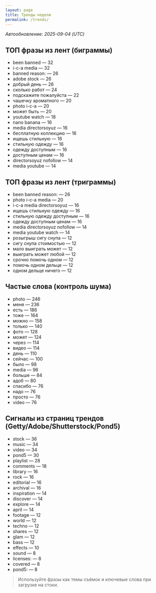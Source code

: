 ```yaml
---
layout: page
title: Тренды недели
permalink: /trends/
---
```


_Автообновление: 2025-09-04 (UTC)_

## ТОП фразы из лент (биграммы)
- been banned — 32
- i-c-a media — 32
- banned reason: — 26
- adobe stock — 26
- добрый день — 26
- сколько работ — 24
- подскажите пожалуйста — 22
- чашечку ароматного — 20
- photo i-c-a — 20
- может быть — 20
- youtube watch — 18
- nano banana — 16
- media directorsoyuz — 16
- бесплатную коллекцию — 16
- ищешь стильную — 16
- стильную одежду — 16
- одежду доступным — 16
- доступным ценам — 16
- directorsoyuz nofollow — 14
- media youtube — 14

## ТОП фразы из лент (триграммы)
- been banned reason: — 26
- photo i-c-a media — 20
- i-c-a media directorsoyuz — 16
- ищешь стильную одежду — 16
- стильную одежду доступным — 16
- одежду доступным ценам — 16
- media directorsoyuz nofollow — 14
- media youtube watch — 14
- розыгрыш сигу снупа — 12
- сигу снупа стоимостью — 12
- мало выиграть может — 12
- выиграть может любой — 12
- срочно помочь одном — 12
- помочь одном дельце — 12
- одном дельце ничего — 12

## Частые слова (контроль шума)
- photo — 246
- меня — 236
- есть — 186
- тоже — 164
- можно — 158
- только — 140
- фото — 128
- может — 124
- через — 114
- видео — 114
- день — 110
- сейчас — 100
- было — 98
- media — 96
- больше — 84
- адоб — 80
- спасибо — 76
- надо — 76
- просто — 76
- video — 76

## Сигналы из страниц трендов (Getty/Adobe/Shutterstock/Pond5)
- stock — 36
- music — 34
- video — 34
- pond5 — 30
- playlist — 28
- comments — 18
- library — 16
- rock — 16
- editorial — 16
- archival — 16
- inspiration — 14
- discover — 14
- explore — 14
- april — 14
- footage — 12
- world — 12
- techno — 12
- shares — 12
- glam — 12
- bass — 12
- effects — 10
- sound — 8
- licenses: — 8
- covered — 8
- pond5: — 8

> Используйте фразы как темы съёмок и ключевые слова при загрузке на стоки.
